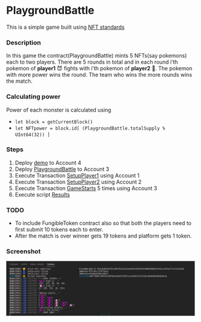 # PlaygroundBattle

This is a simple game built using [NFT standards](https://github.com/onflow/flow-nft)


### Description

In this game the contract(PlaygroundBattle) mints 5 NFTs(say pokemons) each to two players. There are 5 rounds in total and in each round i’th pokemon of **player1** 😈 fights with i’th pokemon of **player2** 🦄. The pokemon with more power wins the round. The team who wins the more rounds wins the match.

### Calculating power

Power of each monster is calculated using 
- `let block = getCurrentBlock()` 
- `let NFTpower = block.id[ (PlaygroundBattle.totalSupply % UInt64(32)) ]`


### Steps

1) Deploy [demo](demo.cdc) to Account 4
2) Deploy [PlaygroundBattle](PlaygroundBattle.cdc) to Account 3
3) Execute Transaction [SetupPlayer1](SetupPlayer1.cdc) using Account 1
4) Execute Transaction [SetupPlayer2](SetupPlayer2) using Account 2
5) Execute Transaction [GameStarts](GameStarts.cdc) 5 times using Account 3
6) Execute script [Results](Results.cdc)


### TODO

- To include FungibleToken contract also so that both the players need to first submit 10 tokens each to enter. 
- After the match is over winner gets 19 tokens and platform gets 1 token.

### Screenshot
![x.x](results.png)


